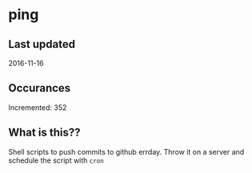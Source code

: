 # ping

## Last updated
2016-11-16

## Occurances
Incremented: 352

## What is this?? 
Shell scripts to push commits to github errday. Throw it on a server and schedule the script with `cron`
